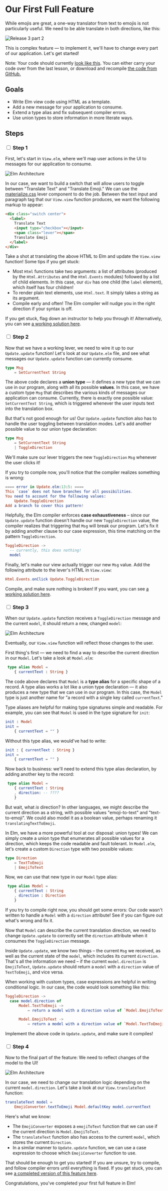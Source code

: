 # Our First Full Feature

While emojis are great, a one-way translator from text to emojis is not particularly useful. We need to be able translate in both directions, like this:

![Release 3 part 2](images/release-3-part-2.gif)

This is complex feature — to implement it, we'll have to change every part of our application. Let's get started!

Note: Your code should currently [look like this](https://github.com/elmbridge/elmoji-translator/tree/release-2). You can either carry your code over from the last lesson, or download and recompile [the code from GitHub.](https://github.com/elmbridge/elmoji-translator/releases/tag/release-2)


## Goals

  - Write Elm view code using HTML as a template.
  - Add a new message for your application to consume.
  - Extend a type alias and fix subsequent compiler errors.
  - Use union types to store information in more literate ways.

## Steps

### <input type="checkbox"> Step 1

 First, let's start in `View.elm`, where we'll map user actions in the UI to messages for our application to consume.

![Elm Architecture](images/elm-architecture-2.jpeg)

In our case, we want to build a switch that will allow users to toggle between "Translate Text" and "Translate Emoji." We can use the [materialize.css](http://materializecss.com/) lever component to do the job. Between the text input and paragraph tag that our `View.view` function produces, we want the following markup to appear:

```html
<div class="switch center">
  <label>
    Translate Text
    <input type="checkbox"></input>
    <span class="lever"></span>
    Translate Emoji
  </label>
</div>
```

Take a shot at translating the above HTML to Elm and update the `View.view` function! Some tips if you get stuck:
  - Most `Html` functions take two arguments: a list of attributes (produced by the `Html.Attributes` and the `Html.Events` modules) followed by a list of child elements. In this case, our `div` has one child (the `label` element), which itself has four children!
  - To render plain text elements, use `Html.text`. It simply takes a string as its argument.
  - Compile early and often! The Elm compiler will nudge you in the right direction if your syntax is off.

If you get stuck, flag down an instructor to help you through it! Alternatively, you can see [a working solution here](https://github.com/elmbridge/elmoji-translator/tree/release-3-part-1).

### <input type="checkbox"> Step 2

Now that we have a working lever, we need to wire it up to our `Update.update` function! Let's look at our `Update.elm` file, and see what messages our `Update.update` function can currently consume.

```elm
type Msg
    = SetCurrentText String
```

The above code declares a **union type** — it defines a new type that we can use in our program, along with all its possible **values**. In this case, we have a custom type `Msg` that describes the various kinds of messages our application can consume. Currently, there is exactly one possible value: `SetCurrentText String`, which is triggered whenever the user inputs text into the translation box.

But that's not good enough for us! Our `Update.update` function also has to handle the user toggling between translation modes. Let's add another possible value to our union type declaration:

```elm
type Msg
    = SetCurrentText String
    | ToggleDirection
```

We'll make sure our lever triggers the new `ToggleDirection` `Msg` whenever the user clicks it!

If you try to compile now, you'll notice that the compiler realizes something is wrong:

```elm
==== error in Update.elm:13:5: ====
This `case` does not have branches for all possibilities.
You need to account for the following values:
    Update.ToggleDirection
Add a branch to cover this pattern!
```

Helpfully, the Elm compiler enforces **case exhaustiveness** – since our `Update.update` function doesn't handle our new `ToggleDirection` value, the compiler realizes that triggering that `Msg` will break our program. Let's fix it by adding another clause to our case expression, this time matching on the pattern `ToggleDirection`.

```elm
ToggleDirection ->
  -- currently, this does nothing!
  model
```

Finally, let's make our view actually trigger our new `Msg` value. Add the following attribute to the lever's HTML in `View.view`:

```elm
Html.Events.onClick Update.ToggleDirection
```

Compile, and make sure nothing is broken! If you want, you can see [a working solution here](https://github.com/elmbridge/elmoji-translator/tree/release-3-part-1).

### <input type="checkbox"> Step 3

When our `Update.update` function receives a `ToggleDirection` message and the current `model`, it should return a new, changed `model`:

![Elm Architecture](images/elm-architecture-3.jpeg)

Eventually, our `View.view` function will reflect those changes to the user.

First thing's first — we need to find a way to describe the current direction in our `Model`. Let's take a look at `Model.elm`:

```elm
 type alias Model =
    { currentText : String }
```

The code above declares that `Model` is a **type alias** for a specific shape of a record. A type alias works a lot like a union type declaration — it also produces a new type that we can use in our program. In this case, the `Model` type is just another name for "a record with a single key called `currentText`."

Type aliases are helpful for making type signatures simple and readable. For example, you can see that `Model` is used in the type signature for `init`:

```elm
init : Model
init =
    { currentText = "" }
```

Without this type alias, we would've had to write:

```elm
init : { currentText : String }
init =
    { currentText = "" }
```

Now back to business: we'll need to extend this type alias declaration, by adding another key to the record:

```elm
 type alias Model =
    { currentText : String
    , direction: -- ????
    }
```

But wait, what *is* direction? In other languages, we might describe the current direction as a string, with possible values "emoji-to-text" and "text-to-emoji". We could also model it as a boolean value, perhaps renaming it `translatingTextToEmoji`.

In Elm, we have a more powerful tool at our disposal: union types! We can simply create a union type that enumerates all possible values for a direction, which keeps the code readable and fault tolerant. In `Model.elm`, let's create a custom `Direction` type with two possible values:

```elm
type Direction
    = TextToEmoji
    | EmojiToText
```

Now, we can use that new type in our `Model` type alias:

```elm
 type alias Model =
    { currentText : String
    , direction : Direction
    }
```

If you try to compile right now, you should get some errors: Our code wasn't written to handle a `Model` with a `direction` attribute! See if you can figure out what's wrong and fix it.

Now that `Model` can describe the current translation direction, we need to change `Update.update` to correctly set the `direction` attribute when it consumes the `ToggleDirection` message.

Inside `Update.update`, we know two things – the current `Msg` we received, as well as the current state of the `model`, which includes its current `direction`. That's all the information we need – if the current `model.direction` is `EmojiToText`, `Update.update` should return a `model` with a `direction` value of `TextToEmoji`, and vice versa.

When working with custom types, case expressions are helpful in writing conditional logic. In our case, the code would look something like this:

```elm
ToggleDirection ->
  case model.direction of
      Model.TextToEmoji ->
          — return a model with a direction value of `Model.EmojiToText`

      Model.EmojiToText ->
          — return a model with a direction value of `Model.TextToEmoji`
```

Implement the above code in `Update.update`, and make sure it compiles!

### <input type="checkbox"> Step 4

Now to the final part of the feature: We need to reflect changes of the model to the UI!

![Elm Architecture](images/elm-architecture-4.jpeg)

In our case, we need to change our translation logic depending on the current `model.direction`.  Let's take a look at our `View.translateText` function:

```elm
translateText model =
    EmojiConverter.textToEmoji Model.defaultKey model.currentText
```

Here's what we know:

- The `EmojiConverter` exposes a `emojiToText` function that we can use if the current direction is `Model.EmojiToText`.
- The `translateText` function also has access to the current `model`, which stores the current `Direction`.
- In a similar manner to `Update.update` function, we can use a case expression to choose which `EmojiConverter` function to use.

That should be enough to get you started! If you are unsure, try to compile, and follow compiler errors until everything is fixed. If you get stuck, you can see [a completed version of this feature here](https://github.com/elmbridge/elmoji-translator/releases/tag/release-3-part-2).

Congratulations, you've completed your first full feature in Elm!
